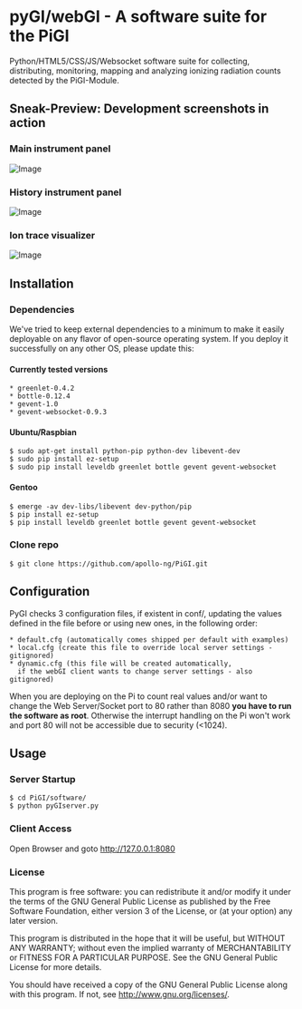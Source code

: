# pyGI/webGI - A software suite for the PiGI

Python/HTML5/CSS/JS/Websocket software suite for collecting, distributing,
monitoring, mapping and analyzing ionizing radiation counts detected by the PiGI-Module.

## Sneak-Preview: Development screenshots in action

### Main instrument panel
![Image](https://apollo.open-resource.org/_media/lab:webgi-mainpanel.jpg)
### History instrument panel
![Image](https://apollo.open-resource.org/_media/lab:webgi-historypanel.jpg)
### Ion trace visualizer
![Image](https://apollo.open-resource.org/_media/lab:webgi-tracevisualizer.jpg)

## Installation

### Dependencies

We've tried to keep external dependencies to a minimum to make it easily
deployable on any flavor of open-source operating system. If you deploy it
successfully on any other OS, please update this:

#### Currently tested versions

    * greenlet-0.4.2
    * bottle-0.12.4
    * gevent-1.0
    * gevent-websocket-0.9.3

#### Ubuntu/Raspbian

    $ sudo apt-get install python-pip python-dev libevent-dev
    $ sudo pip install ez-setup
    $ sudo pip install leveldb greenlet bottle gevent gevent-websocket

#### Gentoo

    $ emerge -av dev-libs/libevent dev-python/pip
    $ pip install ez-setup
    $ pip install leveldb greenlet bottle gevent gevent-websocket

### Clone repo

    $ git clone https://github.com/apollo-ng/PiGI.git

## Configuration

PyGI checks 3 configuration files, if existent in conf/, updating the
values defined in the file before or using new ones, in the following order:

    * default.cfg (automatically comes shipped per default with examples)
    * local.cfg (create this file to override local server settings - gitignored)
    * dynamic.cfg (this file will be created automatically,
      if the webGI client wants to change server settings - also gitignored)

When you are deploying on the Pi to count real values and/or want to
change the Web Server/Socket port to 80 rather than 8080 __you have to
run the software as root__. Otherwise the interrupt handling on the Pi
won't work and port 80 will not be accessible due to security (<1024).

## Usage

### Server Startup

    $ cd PiGI/software/
    $ python pyGIserver.py

### Client Access

Open Browser and goto http://127.0.0.1:8080

### License

This program is free software: you can redistribute it and/or modify
it under the terms of the GNU General Public License as published by
the Free Software Foundation, either version 3 of the License, or
(at your option) any later version.

This program is distributed in the hope that it will be useful,
but WITHOUT ANY WARRANTY; without even the implied warranty of
MERCHANTABILITY or FITNESS FOR A PARTICULAR PURPOSE.  See the
GNU General Public License for more details.

You should have received a copy of the GNU General Public License
along with this program.  If not, see <http://www.gnu.org/licenses/>.


